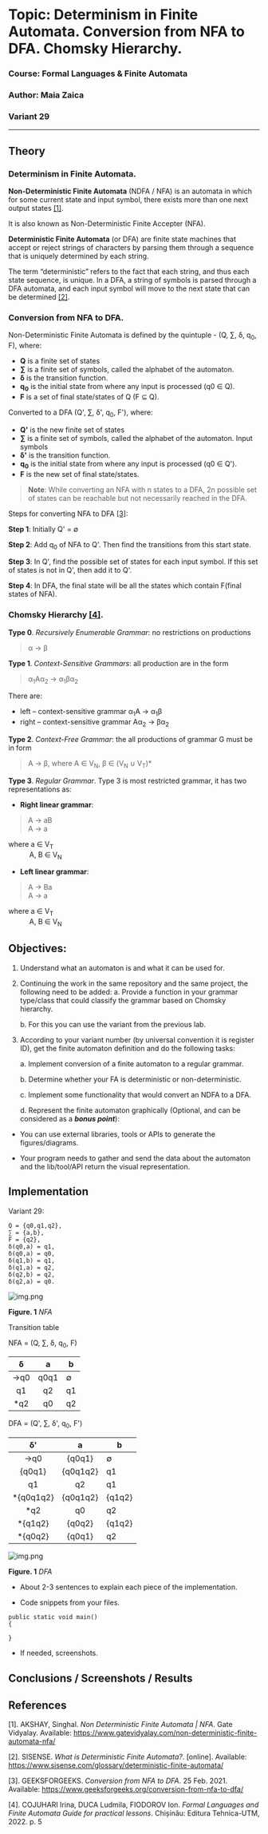 # Topic: Determinism in Finite Automata. Conversion from NFA to DFA. Chomsky Hierarchy.

### Course: Formal Languages & Finite Automata
### Author: Maia Zaica
### Variant 29

----
## Theory

### Determinism in Finite Automata.
**Non-Deterministic Finite Automata** (NDFA / NFA) is an automata in which
for some current state and input symbol, there exists more than one next output states [[1]](#1).

It is also known as Non-Deterministic Finite Accepter (NFA).

**Deterministic Finite Automata** (or DFA) are finite state machines that accept or reject strings of characters by parsing them through a sequence that is uniquely determined by each string.

The term “deterministic” refers to the fact that each string, and thus each state sequence, is unique.
In a DFA, a string of symbols is parsed through a DFA automata, and each input symbol will move to the next state that can be determined [[2]](#2).

### Conversion from NFA to DFA.

Non-Deterministic Finite Automata is defined by the quintuple -
(Q, ∑, δ, q<sub>0</sub>, F), where:
* **Q** is a finite set of states
* **∑** is a finite set of symbols, called the alphabet of the automaton.
* **δ** is the transition function.
* **q<sub>0</sub>** is the initial state from where any input is processed (q0 ∈ Q).
* **F** is a set of final state/states of Q (F ⊆ Q).

Converted to a DFA (Q', ∑, δ', q<sub>0</sub>, F'),
where:
* **Q'** is the new finite set of states
* **∑** is a finite set of symbols, called the alphabet of the automaton. Input symbols
* **δ'** is the transition function.
* **q<sub>0</sub>** is the initial state from where any input is processed (q0 ∈ Q').
* **F** is the new set of final state/states.

> **Note**: While converting an NFA with n states to a DFA, 2n possible set of states can be reachable but not necessarily reached in the DFA.


Steps for converting NFA to DFA [[3]](#3):

**Step 1**: Initially Q' = ∅

**Step 2**: Add q<sub>0</sub> of NFA to Q'. Then find the transitions from this start state.

**Step 3**: In Q', find the possible set of states for each input symbol. If this set of states is not in Q', then add it to Q'.

**Step 4**: In DFA, the final state will be all the states which contain F(final states of NFA).

### Chomsky Hierarchy [[4]](#4).

**Type 0**. *Recursively Enumerable Grammar*: no restrictions on
productions
> α → β

**Type 1**. *Context-Sensitive Grammars*: all production are in the
form
> α<sub>1</sub>Aα<sub>2</sub> → α<sub>1</sub>βα<sub>2</sub>

There are:
- left – context-sensitive grammar α<sub>1</sub>A → α<sub>1</sub>β
- right – context-sensitive grammar Aα<sub>2</sub> → βα<sub>2</sub>

**Type 2**. *Context-Free Grammar*: the all productions of grammar
G must be in form
> A → β, where Α ∈ V<sub>N</sub>, β ∈ (V<sub>N</sub> ∪ V<sub>T</sub>)*

**Type 3**. *Regular Grammar*.
Type 3 is most restricted grammar, it has two representations as:
* **Right linear grammar**:
> A → aB \
> A → a

where a ∈ V<sub>T</sub> \
&ensp;&ensp;&ensp;&ensp;&ensp;&ensp;A, B ∈ V<sub>N</sub>

* **Left linear grammar**:
> A → Ba \
> A → a

where a ∈ V<sub>T</sub> \
&ensp;&ensp;&ensp;&ensp;&ensp;&ensp;A, B ∈ V<sub>N</sub>

## Objectives:

1. Understand what an automaton is and what it can be used for.

2. Continuing the work in the same repository and the same project, the following need to be added:
   a. Provide a function in your grammar type/class that could classify the grammar based on Chomsky hierarchy.

   b. For this you can use the variant from the previous lab.

3. According to your variant number (by universal convention it is register ID), get the finite automaton definition and do the following tasks:

   a. Implement conversion of a finite automaton to a regular grammar.

   b. Determine whether your FA is deterministic or non-deterministic.

   c. Implement some functionality that would convert an NDFA to a DFA.

   d. Represent the finite automaton graphically (Optional, and can be considered as a __*bonus point*__):

  - You can use external libraries, tools or APIs to generate the figures/diagrams.

  - Your program needs to gather and send the data about the automaton and the lib/tool/API return the visual representation.


## Implementation

Variant 29:
```
Q = {q0,q1,q2},
∑ = {a,b},
F = {q2},
δ(q0,a) = q1,
δ(q0,a) = q0,
δ(q1,b) = q1,
δ(q1,a) = q2,
δ(q2,b) = q2,
δ(q2,a) = q0.
```
![img.png](images/img1.png)

**Figure. 1** *NFA*


Transition table

NFA = (Q, ∑, δ, q<sub>0</sub>, F)

|  δ  |   a  | b  |
|:---:|:----:|----|
| →q0 | q0q1 | ∅  |
| q1  | q2   | q1 |
| *q2 | q0   | q2 |

DFA = (Q', ∑, δ', q<sub>0</sub>, F')

|    δ'     |     a    | b      |
|:---------:|:--------:|--------|
|    →q0    | {q0q1}   | ∅      |
|  {q0q1}   | {q0q1q2} | q1     |
|    q1     | q2       | q1     |
| *{q0q1q2} | {q0q1q2} | {q1q2} |
|    *q2    | q0       | q2     |
|  *{q1q2}  | {q0q2}   | {q1q2} |
|  *{q0q2}  | {q0q1}   | q2     |

![img.png](images/img4.png)

**Figure. 1** *DFA*
* About 2-3 sentences to explain each piece of the implementation.

* Code snippets from your files.

```
public static void main() 
{

}
```

* If needed, screenshots.


## Conclusions / Screenshots / Results


## References
<a id="1">[1]</a>. AKSHAY, Singhal. *Non Deterministic Finite Automata | NFA*. Gate Vidyalay. Available:
https://www.gatevidyalay.com/non-deterministic-finite-automata-nfa/

<a id="2">[2]</a>. SISENSE. *What is Deterministic Finite Automata?*. [online]. Available: 
https://www.sisense.com/glossary/deterministic-finite-automata/

<a id="3">[3]</a>. GEEKSFORGEEKS. *Conversion from NFA to DFA*. 25 Feb. 2021. Available: 
https://www.geeksforgeeks.org/conversion-from-nfa-to-dfa/

<a id="4">[4]</a>. COJUHARI Irina, DUCA Ludmila, FIODOROV Ion. *Formal Languages and Finite Automata Guide for practical lessons*. Chișinău: Editura Tehnica-UTM, 2022. p. 5
